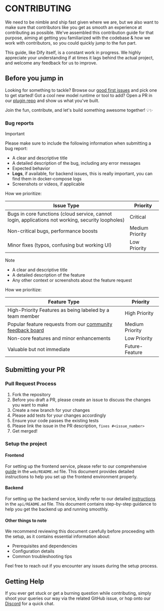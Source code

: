 # CONTRIBUTING

We need to be nimble and ship fast given where we are, but we also want to make sure that contributors like you get as smooth an experience at contributing as possible. We've assembled this contribution guide for that purpose, aiming at getting you familiarized with the codebase & how we work with contributors, so you could quickly jump to the fun part.

This guide, like Dify itself, is a constant work in progress. We highly appreciate your understanding if at times it lags behind the actual project, and welcome any feedback for us to improve.

## Before you jump in
Looking for something to tackle? Browse our [good first issues](https://github.com/langgenius/dify/issues?q=is%3Aissue%20state%3Aopen%20label%3A%22good%20first%20issue%22) and pick one to get started!
Got a cool new model runtime or tool to add? Open a PR in our [plugin repo](https://github.com/langgenius/dify-plugins) and show us what you've built.


Join the fun, contribute, and let's build something awesome together! 💡✨


### Bug reports

> [!IMPORTANT]
> Please make sure to include the following information when submitting a bug report:

- A clear and descriptive title
- A detailed description of the bug, including any error messages
- Expected behavior
- **Logs**, if available, for backend issues, this is really important, you can find them in docker-compose logs
- Screenshots or videos, if applicable

How we prioritize:

  | Issue Type                                                   | Priority        |
  | ------------------------------------------------------------ | --------------- |
  | Bugs in core functions (cloud service, cannot login, applications not working, security loopholes) | Critical        |
  | Non-critical bugs, performance boosts                        | Medium Priority |
  | Minor fixes (typos, confusing but working UI)                | Low Priority    |


> [!NOTE]
- A clear and descriptive title
- A detailed description of the feature
- Any other context or screenshots about the feature request

How we prioritize:

  | Feature Type                                                 | Priority        |
  | ------------------------------------------------------------ | --------------- |
  | High-Priority Features as being labeled by a team member     | High Priority   |
  | Popular feature requests from our [community feedback board](https://github.com/langgenius/dify/discussions/categories/feedbacks) | Medium Priority |
  | Non-core features and minor enhancements                     | Low Priority    |
  | Valuable but not immediate                                   | Future-Feature  |
## Submitting your PR

### Pull Request Process

1. Fork the repository
2. Before you draft a PR, please create an issue to discuss the changes you want to make
3. Create a new branch for your changes
4. Please add tests for your changes accordingly
5. Ensure your code passes the existing tests
6. Please link the issue in the PR description, `fixes #<issue_number>`
7. Get merged! 
### Setup the project

#### Frontend

For setting up the frontend service, please refer to our comprehensive [guide](https://github.com/langgenius/dify/blob/main/web/README.md) in the `web/README.md` file. This document provides detailed instructions to help you set up the frontend environment properly.

#### Backend

For setting up the backend service, kindly refer to our detailed [instructions](https://github.com/langgenius/dify/blob/main/api/README.md) in the `api/README.md` file. This document contains step-by-step guidance to help you get the backend up and running smoothly.
#### Other things to note
We recommend reviewing this document carefully before proceeding with the setup, as it contains essential information about:
- Prerequisites and dependencies
- Configuration details
- Common troubleshooting tips

Feel free to reach out if you encounter any issues during the setup process.
## Getting Help
If you ever get stuck or get a burning question while contributing, simply shoot your queries our way via the related GitHub issue, or hop onto our [Discord](https://discord.gg/8Tpq4AcN9c) for a quick chat.